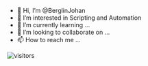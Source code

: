 - 👋 Hi, I’m @BerglinJohan
- 👀 I’m interested in Scripting and Automation
- 🌱 I’m currently learning ...
- 💞️ I’m looking to collaborate on ...
- 📫 How to reach me ...

<!---
BerglinJohan/BerglinJohan is a ✨ special ✨ repository because its `README.md` (this file) appears on your GitHub profile.
You can click the Preview link to take a look at your changes.
--->
![visitors](https://visitor-badge.glitch.me/badge?page_id=Berglinj.BerglinJ&left_color=green&right_color=red)
